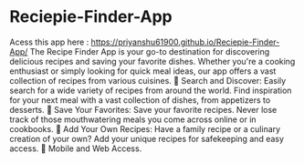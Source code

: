 # Reciepie-Finder-App
Acess this app here : https://priyanshu61900.github.io/Reciepie-Finder-App/
The Recipe Finder App is your go-to destination for discovering delicious recipes and saving your favorite dishes. Whether you're a cooking enthusiast or simply looking for quick meal ideas, our app offers a vast collection of recipes from various cuisines.
🍳 Search and Discover: Easily search for a wide variety of recipes from around the world. Find inspiration for your next meal with a vast collection of dishes, from appetizers to desserts.
📌 Save Your Favorites: Save your favorite recipes. Never lose track of those mouthwatering meals you come across online or in cookbooks.
📝 Add Your Own Recipes: Have a family recipe or a culinary creation of your own? Add your unique recipes for safekeeping and easy access.
📲 Mobile and Web Access. 
